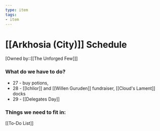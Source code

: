 ```yaml
---
type: item
tags:
- item
---
```


# [[Arkhosia (City)]] Schedule
[Owned by::[[The Unforged Few]]]

### What do we have to do?
* 27 - buy potions, 
* 28 - [[Ichlior]] and [[Willen Guruden]] fundraiser, [[Cloud's Lament]] docks
* 29 - [[Delegates Day]]

### Things we need to fit in:
[[To-Do List]]

